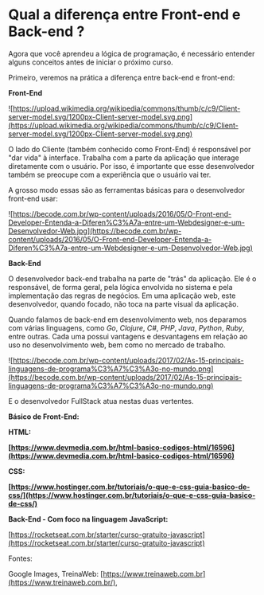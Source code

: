 # Qual a diferença entre Front-end e Back-end ?

Agora que você aprendeu a lógica de programação, é necessário entender alguns conceitos antes de iniciar o próximo curso.

Primeiro, veremos na prática a diferença entre back-end e front-end:

**Front-End**

![https://upload.wikimedia.org/wikipedia/commons/thumb/c/c9/Client-server-model.svg/1200px-Client-server-model.svg.png](https://upload.wikimedia.org/wikipedia/commons/thumb/c/c9/Client-server-model.svg/1200px-Client-server-model.svg.png)

O lado do Cliente (também conhecido como Front-End) é responsável por "dar vida" à interface. Trabalha com a parte da aplicação que interage diretamente com o usuário. Por isso, é importante que esse desenvolvedor também se preocupe com a experiência que o usuário vai ter.

A grosso modo essas são as ferramentas básicas para o desenvolvedor front-end usar:

![https://becode.com.br/wp-content/uploads/2016/05/O-Front-end-Developer-Entenda-a-Diferen%C3%A7a-entre-um-Webdesigner-e-um-Desenvolvedor-Web.jpg](https://becode.com.br/wp-content/uploads/2016/05/O-Front-end-Developer-Entenda-a-Diferen%C3%A7a-entre-um-Webdesigner-e-um-Desenvolvedor-Web.jpg)

**Back-End**

O desenvolvedor back-end trabalha na parte de "trás" da aplicação. Ele é o responsável, de forma geral, pela lógica envolvida no sistema e pela implementação das regras de negócios. Em uma aplicação web, este desenvolvedor, quando focado, não toca na parte visual da aplicação.

Quando falamos de back-end em desenvolvimento web, nos deparamos com várias linguagens, como *Go*, *Clojure*, *C#*, *PHP*, *Java*, *Python*, *Ruby*, entre outras. Cada uma possui vantagens e desvantagens em relação ao uso no desenvolvimento web, bem como no mercado de trabalho.

![https://becode.com.br/wp-content/uploads/2017/02/As-15-principais-linguagens-de-programa%C3%A7%C3%A3o-no-mundo.png](https://becode.com.br/wp-content/uploads/2017/02/As-15-principais-linguagens-de-programa%C3%A7%C3%A3o-no-mundo.png)

E o desenvolvedor FullStack atua nestas duas vertentes.

**Básico de Front-End:**

**HTML:**

**[https://www.devmedia.com.br/html-basico-codigos-html/16596](https://www.devmedia.com.br/html-basico-codigos-html/16596)**

**CSS:**

**[https://www.hostinger.com.br/tutoriais/o-que-e-css-guia-basico-de-css/](https://www.hostinger.com.br/tutoriais/o-que-e-css-guia-basico-de-css/)**

**Back-End - Com foco na linguagem JavaScript:**

[https://rocketseat.com.br/starter/curso-gratuito-javascript](https://rocketseat.com.br/starter/curso-gratuito-javascript)

Fontes:

Google Images,
TreinaWeb: [https://www.treinaweb.com.br](https://www.treinaweb.com.br/),